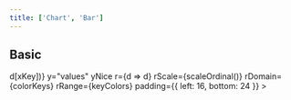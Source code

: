 ```yaml
---
title: ['Chart', 'Bar']
---
```


<script lang="ts">
	import { flatGroup, sum, extent } from 'd3-array';
	import { scaleBand, scaleOrdinal } from 'd3-scale';
	import { stack } from 'd3-shape';
	import { format } from 'date-fns';
	import { formatDate, PeriodType } from 'svelte-ux/utils/date';
	import { formatNumberAsStyle } from 'svelte-ux/utils/number';

	import Chart, { Svg } from '$lib/components/Chart.svelte';
	import AxisX from '$lib/components/AxisX.svelte';
	import AxisY from '$lib/components/AxisY.svelte';
	import Baseline from '$lib/components/Baseline.svelte';
	import Bar from '$lib/components/Bar.svelte';
	import HighlightBar from '$lib/components/HighlightBar.svelte';
	import Label from '$lib/components/Label.svelte';
	import Tooltip from '$lib/components/Tooltip.svelte';

	import Preview from '$lib/docs/Preview.svelte';

	import { longData as data } from '$lib/utils/genData';
	import { pivotWider } from '$lib/utils/pivot';

	const xKey = "year";
	const groupBy = 'basket';
	const stackBy = null;
	const offset = null;

	const colorBy = 'fruit'
	$: colorKeys = [...new Set(data.map(x => x[colorBy]))]
	const keyColors = ['var(--color-blue-500)', 'var(--color-green-500)', 'var(--color-purple-500)', 'var(--color-orange-500)'];

	$: groupedData = flatGroup(data, d => d[xKey], d => d[groupBy])
		
	$: chartData = groupedData.flatMap((d, i) => {
		const keys = d.slice(0, -1); 			// all but last item
		const itemData = d.slice(-1)[0];  // last item
		
		const pivotData = pivotWider(itemData, xKey, stackBy, 'value');
		
		const stackKeys = [...new Set(itemData.map(x => x[stackBy]))]
		const stackData = stack()
			.keys(stackKeys)
			.offset(offset)
			(pivotData);
		
		//console.log({ pivotData, stackData })
		
		return stackData.flatMap(series => {
			//console.log({ series })
			return series.flatMap(s => {
				return {
					...itemData[0], // TODO: More than one should use stacks or aggregate values?
					keys: stackBy ? [...keys, series.key] : keys,
					values: stackBy ? [s[0], s[1]] : [0, sum(itemData, d => d.value)],
				}
			})
		})
	})

	$: extents = {
		y: extent(chartData.flatMap(d => d.values))
	}
</script>

## Basic

<Preview>
	<div class="h-[300px] p-4 border rounded">
		<Chart
			data={chartData}
			flatData={data}
			{extents}
			x={xKey}
			xScale={scaleBand().paddingInner(0.4).paddingOuter(0.1)}
			xDomain={data.map(d => d[xKey])}
			y="values"
			yNice
			r={d => d}
			rScale={scaleOrdinal()}
			rDomain={colorKeys}
			rRange={keyColors}
			padding={{ left: 16, bottom: 24 }}
		>
			<Svg>
				<AxisY gridlines />
				<AxisX />
				<Baseline x y />
				<Bar {groupBy} getKey={item => item.keys.join('-')} radius={4} strokeWidth={1} />
			</Svg>
		</Chart>
	</div>
</Preview>
